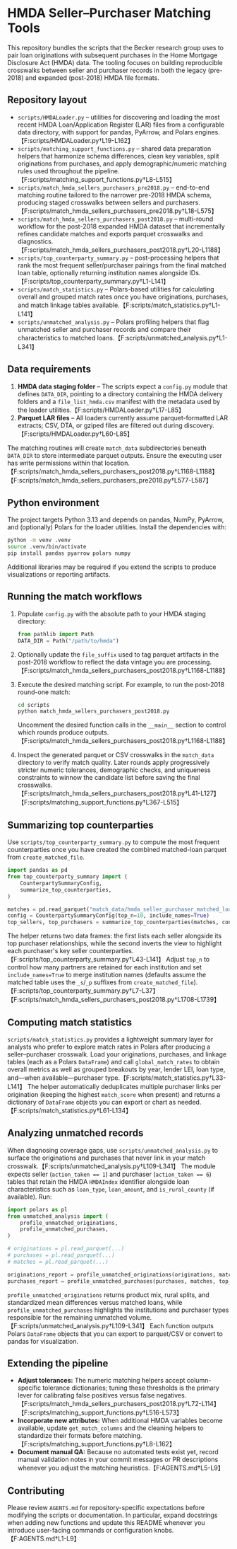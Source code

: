 # HMDA Seller–Purchaser Matching Tools

This repository bundles the scripts that the Becker research group uses to pair loan originations with subsequent purchases in the Home Mortgage Disclosure Act (HMDA) data. The tooling focuses on building reproducible crosswalks between seller and purchaser records in both the legacy (pre-2018) and expanded (post-2018) HMDA file formats.

## Repository layout

- `scripts/HMDALoader.py` – utilities for discovering and loading the most recent HMDA Loan/Application Register (LAR) files from a configurable data directory, with support for pandas, PyArrow, and Polars engines.【F:scripts/HMDALoader.py†L19-L162】
- `scripts/matching_support_functions.py` – shared data preparation helpers that harmonize schema differences, clean key variables, split originations from purchases, and apply demographic/numeric matching rules used throughout the pipeline.【F:scripts/matching_support_functions.py†L8-L515】
- `scripts/match_hmda_sellers_purchasers_pre2018.py` – end-to-end matching routine tailored to the narrower pre-2018 HMDA schema, producing staged crosswalks between sellers and purchasers.【F:scripts/match_hmda_sellers_purchasers_pre2018.py†L18-L575】
- `scripts/match_hmda_sellers_purchasers_post2018.py` – multi-round workflow for the post-2018 expanded HMDA dataset that incrementally refines candidate matches and exports parquet crosswalks and diagnostics.【F:scripts/match_hmda_sellers_purchasers_post2018.py†L20-L1188】
- `scripts/top_counterparty_summary.py` – post-processing helpers that rank the most frequent seller/purchaser pairings from the final matched loan table, optionally returning institution names alongside IDs.【F:scripts/top_counterparty_summary.py†L1-L141】
- `scripts/match_statistics.py` – Polars-based utilities for calculating overall and grouped match rates once you have originations, purchases, and match linkage tables available.【F:scripts/match_statistics.py†L1-L141】
- `scripts/unmatched_analysis.py` – Polars profiling helpers that flag unmatched seller and purchaser records and compare their characteristics to matched loans.【F:scripts/unmatched_analysis.py†L1-L341】

## Data requirements

1. **HMDA data staging folder** – The scripts expect a `config.py` module that defines `DATA_DIR`, pointing to a directory containing the HMDA delivery folders and a `file_list_hmda.csv` manifest with the metadata used by the loader utilities.【F:scripts/HMDALoader.py†L17-L85】
2. **Parquet LAR files** – All loaders currently assume parquet-formatted LAR extracts; CSV, DTA, or gziped files are filtered out during discovery.【F:scripts/HMDALoader.py†L60-L85】

The matching routines will create `match_data` subdirectories beneath `DATA_DIR` to store intermediate parquet outputs. Ensure the executing user has write permissions within that location.【F:scripts/match_hmda_sellers_purchasers_post2018.py†L1168-L1188】【F:scripts/match_hmda_sellers_purchasers_pre2018.py†L577-L587】

## Python environment

The project targets Python 3.13 and depends on pandas, NumPy, PyArrow, and (optionally) Polars for the loader utilities. Install the dependencies with:

```bash
python -m venv .venv
source .venv/bin/activate
pip install pandas pyarrow polars numpy
```

Additional libraries may be required if you extend the scripts to produce visualizations or reporting artifacts.

## Running the match workflows

1. Populate `config.py` with the absolute path to your HMDA staging directory:

   ```python
   from pathlib import Path
   DATA_DIR = Path("/path/to/hmda")
   ```

2. Optionally update the `file_suffix` used to tag parquet artifacts in the post-2018 workflow to reflect the data vintage you are processing.【F:scripts/match_hmda_sellers_purchasers_post2018.py†L1168-L1188】
3. Execute the desired matching script. For example, to run the post-2018 round-one match:

   ```bash
   cd scripts
   python match_hmda_sellers_purchasers_post2018.py
   ```

   Uncomment the desired function calls in the `__main__` section to control which rounds produce outputs.【F:scripts/match_hmda_sellers_purchasers_post2018.py†L1168-L1188】

4. Inspect the generated parquet or CSV crosswalks in the `match_data` directory to verify match quality. Later rounds apply progressively stricter numeric tolerances, demographic checks, and uniqueness constraints to winnow the candidate list before saving the final crosswalks.【F:scripts/match_hmda_sellers_purchasers_post2018.py†L41-L127】【F:scripts/matching_support_functions.py†L367-L515】

## Summarizing top counterparties

Use `scripts/top_counterparty_summary.py` to compute the most frequent counterparties once you have created the combined matched-loan parquet from `create_matched_file`.

```python
import pandas as pd
from top_counterparty_summary import (
    CounterpartySummaryConfig,
    summarize_top_counterparties,
)

matches = pd.read_parquet("match_data/hmda_seller_purchaser_matched_loans_round1.parquet")
config = CounterpartySummaryConfig(top_n=10, include_names=True)
top_sellers, top_purchasers = summarize_top_counterparties(matches, config=config)
```

The helper returns two data frames: the first lists each seller alongside its top purchaser relationships, while the second inverts the view to highlight each purchaser's key seller counterparties.【F:scripts/top_counterparty_summary.py†L43-L141】 Adjust `top_n` to control how many partners are retained for each institution and set `include_names=True` to merge institution names (defaults assume the matched table uses the `_s`/`_p` suffixes from `create_matched_file`).【F:scripts/top_counterparty_summary.py†L7-L37】【F:scripts/match_hmda_sellers_purchasers_post2018.py†L1708-L1739】

## Computing match statistics

`scripts/match_statistics.py` provides a lightweight summary layer for analysts who prefer to explore match rates in Polars after producing a seller–purchaser crosswalk. Load your originations, purchases, and linkage tables (each as a Polars `DataFrame`) and call `global_match_rates` to obtain overall metrics as well as grouped breakouts by year, lender LEI, loan type, and—when available—purchaser type.【F:scripts/match_statistics.py†L33-L141】 The helper automatically deduplicates multiple purchaser links per origination (keeping the highest `match_score` when present) and returns a dictionary of `DataFrame` objects you can export or chart as needed.【F:scripts/match_statistics.py†L61-L134】

## Analyzing unmatched records

When diagnosing coverage gaps, use `scripts/unmatched_analysis.py` to surface the originations and purchases that never link in your match crosswalk.【F:scripts/unmatched_analysis.py†L109-L341】 The module expects seller (`action_taken == 1`) and purchaser (`action_taken == 6`) tables that retain the HMDA `HMDAIndex` identifier alongside loan characteristics such as `loan_type`, `loan_amount`, and `is_rural_county` (if available). Run:

```python
import polars as pl
from unmatched_analysis import (
    profile_unmatched_originations,
    profile_unmatched_purchases,
)

# originations = pl.read_parquet(...)
# purchases = pl.read_parquet(...)
# matches = pl.read_parquet(...)

originations_report = profile_unmatched_originations(originations, matches, numeric_cols=["loan_amount", "property_value"])
purchases_report = profile_unmatched_purchases(purchases, matches, top_n=20)
```

`profile_unmatched_originations` returns product mix, rural splits, and standardized mean differences versus matched loans, while `profile_unmatched_purchases` highlights the institutions and purchaser types responsible for the remaining unmatched volume.【F:scripts/unmatched_analysis.py†L109-L341】 Each function outputs Polars `DataFrame` objects that you can export to parquet/CSV or convert to pandas for visualization.

## Extending the pipeline

- **Adjust tolerances:** The numeric matching helpers accept column-specific tolerance dictionaries; tuning these thresholds is the primary lever for calibrating false positives versus false negatives.【F:scripts/match_hmda_sellers_purchasers_post2018.py†L72-L114】【F:scripts/matching_support_functions.py†L516-L573】
- **Incorporate new attributes:** When additional HMDA variables become available, update `get_match_columns` and the cleaning helpers to standardize their formats before matching.【F:scripts/matching_support_functions.py†L8-L162】
- **Document manual QA:** Because no automated tests exist yet, record manual validation notes in your commit messages or PR descriptions whenever you adjust the matching heuristics.【F:AGENTS.md†L5-L9】

## Contributing

Please review `AGENTS.md` for repository-specific expectations before modifying the scripts or documentation. In particular, expand docstrings when adding new functions and update this README whenever you introduce user-facing commands or configuration knobs.【F:AGENTS.md†L1-L9】
